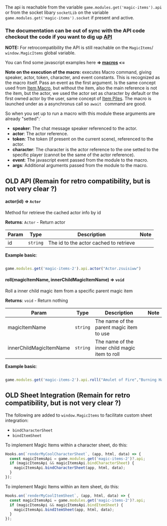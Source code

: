 The api is reachable from the variable `game.modules.get('magic-items').api` or from the socket libary `socketLib` on the variable `game.modules.get('magic-items').socket` if present and active.

### The documentation can be out of sync with the API code checkout the code if you want to dig up [API](../src/scripts/API/api.js)

**NOTE:** For retrocompatibility the API is still reachable on the `MagicItems`/ `window.MagicItems` global variable.

You can find some javascript examples here **=> [macros](./macros/) <=**

**Note on the execution of the macro:** executes Macro command, giving speaker, actor, token, character, and event constants. This is recognized as the macro itself. Pass an event as the first argument. Is the same concept used from [Item Macro](https://github.com/Foundry-Workshop/Item-Macro/), but without the item, also the main reference is not the item, but the actor, we used the actor set as character by default or the first owned actor by the user, same concept of [Item Piles](https://github.com/fantasycalendar/FoundryVTT-ItemPiles). The macro is launched under as a asynchronus call so  `await ` command are good.

So when you set up to run a macro with this module these arguments are already "setted":`
- **speaker**: The chat message speaker referenced to the actor.
- **actor**: The actor reference.
- **token**: The token (if present on the current scene), referenced to the actor.
- **character**: The character is the actor reference to the one setted to the specific player (cannot be the same of the actor reference).
- **event**: The javascript event passed from the module to the macro.
- **args**: Additional arguments passed from the module to the macro.

## OLD API (Remain for retro compatibility, but is not very clear ?)

#### actor(id) ⇒ <code>Actor</code>

Method for retrieve the cached actor info by id

**Returns**: <code>Actor</code> - Return actor

| Param | Type | Description | Note |
| --- | --- | --- | --- |
| id | <code>string</code> | The id to the actor cached to retrieve | |

**Example basic**:

```javascript

game.modules.get('magic-items-2').api.actor("Actor.zsuisiww")

```

#### roll(magicItemName, innerChildMagicItemName)  ⇒ <code>void</code>

Roll a inner child magic item from a specific parent magic item

**Returns**: <code>void</code> - Return nothing

| Param | Type | Description | Note |
| --- | --- | --- | --- |
| magicItemName | <code>string</code> | The name of the parent magic item to use | |
| innerChildMagicItemName | <code>string</code> | The name of the inner child magic item to roll | |

**Example basic**:

```javascript

game.modules.get('magic-items-2').api.roll("Amulet of Fire","Burning Hands");

```

## OLD Sheet Integration (Remain for retro compatibility, but is not very clear ?)

The following are added to `window.MagicItems` to facilitate custom sheet integration:
- `bindCharacterSheet`
- `bindItemSheet`

To implement Magic Items within a character sheet, do this:
```js
Hooks.on(`renderMyCoolCharacterSheet`, (app, html, data) => {
  const magicItemsApi = game.modules.get('magic-items-2')?.api;
  if (magicItemsApi && magicItemsApi.bindCharacterSheet) {
    magicItemsApi.bindCharacterSheet(app, html, data);
  }
});
```

To implement Magic Items within an item sheet, do this:

```js
Hooks.on(`renderMyCoolItemSheet`, (app, html, data) => {
  const magicItemsApi = game.modules.get('magic-items-2')?.api;
  if (magicItemsApi && magicItemsApi.bindItemSheet) {
    magicItemsApi.bindItemSheet(app, html, data);
  }
});
```
